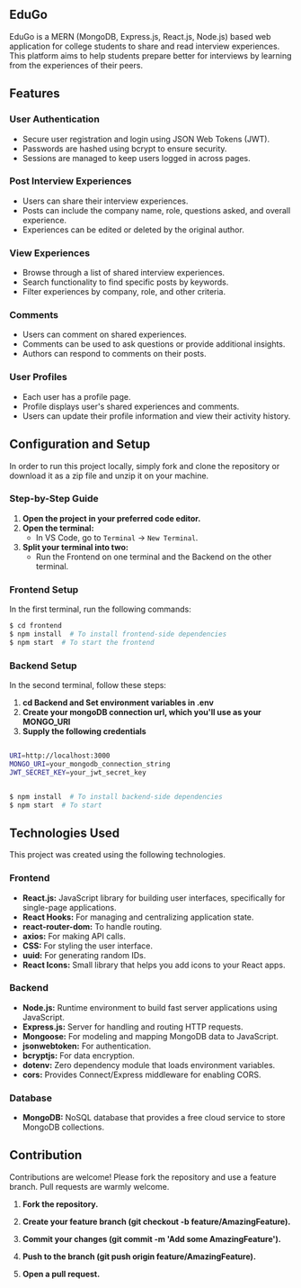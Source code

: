 ## EduGo

EduGo is a MERN (MongoDB, Express.js, React.js, Node.js) based web application for college students to share and read interview experiences. This platform aims to help students prepare better for interviews by learning from the experiences of their peers.

## Features

### User Authentication
- Secure user registration and login using JSON Web Tokens (JWT).
- Passwords are hashed using bcrypt to ensure security.
- Sessions are managed to keep users logged in across pages.

### Post Interview Experiences
- Users can share their interview experiences.
- Posts can include the company name, role, questions asked, and overall experience.
- Experiences can be edited or deleted by the original author.

### View Experiences
- Browse through a list of shared interview experiences.
- Search functionality to find specific posts by keywords.
- Filter experiences by company, role, and other criteria.

### Comments
- Users can comment on shared experiences.
- Comments can be used to ask questions or provide additional insights.
- Authors can respond to comments on their posts.

### User Profiles
- Each user has a profile page.
- Profile displays user's shared experiences and comments.
- Users can update their profile information and view their activity history.

## Configuration and Setup

In order to run this project locally, simply fork and clone the repository or download it as a zip file and unzip it on your machine.

### Step-by-Step Guide

1. **Open the project in your preferred code editor.**
2. **Open the terminal:**
   - In VS Code, go to `Terminal` -> `New Terminal`.
3. **Split your terminal into two:**
   - Run the Frontend on one terminal and the Backend on the other terminal.

### Frontend Setup

In the first terminal, run the following commands:

```bash
$ cd frontend
$ npm install  # To install frontend-side dependencies
$ npm start  # To start the frontend
```
### Backend Setup

In the second terminal, follow these steps:

1. **cd Backend and Set environment variables in .env**
2. **Create your mongoDB connection url, which you'll use as your MONGO_URI**
3. **Supply the following credentials**

```bash

URI=http://localhost:3000
MONGO_URI=your_mongodb_connection_string
JWT_SECRET_KEY=your_jwt_secret_key
```
```bash

$ npm install  # To install backend-side dependencies
$ npm start  # To start
```
## Technologies Used

This project was created using the following technologies.

### Frontend

- **React.js:** JavaScript library for building user interfaces, specifically for single-page applications.
- **React Hooks:** For managing and centralizing application state.
- **react-router-dom:** To handle routing.
- **axios:** For making API calls.
- **CSS:** For styling the user interface.
- **uuid:** For generating random IDs.
- **React Icons:** Small library that helps you add icons to your React apps.

### Backend

- **Node.js:** Runtime environment to build fast server applications using JavaScript.
- **Express.js:** Server for handling and routing HTTP requests.
- **Mongoose:** For modeling and mapping MongoDB data to JavaScript.
- **jsonwebtoken:** For authentication.
- **bcryptjs:** For data encryption.
- **dotenv:** Zero dependency module that loads environment variables.
- **cors:** Provides Connect/Express middleware for enabling CORS.

### Database

- **MongoDB:** NoSQL database that provides a free cloud service to store MongoDB collections.


## Contribution

Contributions are welcome! Please fork the repository and use a feature branch. Pull requests are warmly welcome.

1. **Fork the repository.**

2. **Create your feature branch (git checkout -b feature/AmazingFeature).**
3. **Commit your changes (git commit -m 'Add some AmazingFeature').**
4. **Push to the branch (git push origin feature/AmazingFeature).**
5. **Open a pull request.**



